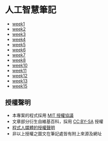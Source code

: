 # 人工智慧筆記

* [week1](https://github.com/ZKX-0326/ai110b/blob/master/note/week1.md)
* [week2](https://github.com/ZKX-0326/ai110b/blob/master/note/week2.md)
* [week3](https://github.com/ZKX-0326/ai110b/blob/master/note/week3.md)
* [week4](https://github.com/ZKX-0326/ai110b/blob/master/note/week4.md)
* [week5](https://github.com/ZKX-0326/ai110b/blob/master/note/week5.md)
* [week6](https://github.com/ZKX-0326/ai110b/blob/master/note/week6.md)
* [week7](https://github.com/ZKX-0326/ai110b/blob/master/note/week7.md)
* [week8](https://github.com/ZKX-0326/ai110b/blob/master/note/week8.md)
* [week10](https://github.com/ZKX-0326/ai110b/blob/master/note/week10.md)
* [week11](https://github.com/ZKX-0326/ai110b/blob/master/note/week11.md)
* [week12](https://github.com/ZKX-0326/ai110b/blob/master/note/week12.md)
* [week13](https://github.com/ZKX-0326/ai110b/blob/master/note/week13.md)
* [week15](https://github.com/ZKX-0326/ai110b/blob/master/note/week15.md)

## 授權聲明
* 本專案的程式採用 [MIT 授權協議](https://opensource.org/licenses/MIT)
* 文章部分衍生自維基百科，採用 [CC:BY-SA](https://zh.wikipedia.org/zh-hant/Wikipedia%3ACC_BY-SA_3.0%E5%8D%8F%E8%AE%AE%E6%96%87%E6%9C%AC) 授權
* [程式人媒體的授權聲明](http://ww1.programmermedia.org/)
* 非以上授權之圖文在筆記處皆有附上來源及網址